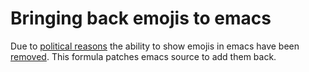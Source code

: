 # Bringing back emojis to emacs

Due to [political reasons](http://www.lunaryorn.com/posts/bye-bye-emojis-emacs-hates-macos.html) the ability to show emojis in emacs have been [removed](https://github.com/emacs-mirror/emacs/commit/9344612d3cd164317170b6189ec43175757e4231?diff=unified). This formula patches emacs source to add them back.
